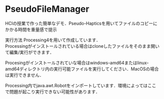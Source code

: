 # PseudoFileManager
HCIの授業で作った簡単なデモ．Pseudo-Hapticsを用いてファイルのコピーにかかる時間を重量感で提示

実行方法
Processing4を用いて作成しています．</br>Processingがインストールされている場合はcloneしたファイルをそのまま開いて編集/実行ができます．

Procesingがインストールされていな場合はwindows-amd64またはlinux-amd64ディレクトリ内の実行可能ファイルを実行してください．MacOSの場合は実行できません．

Processing内でjava.awt.Robotをインポートしています．環境によってはここで問題が起こり実行できない可能性があります．
